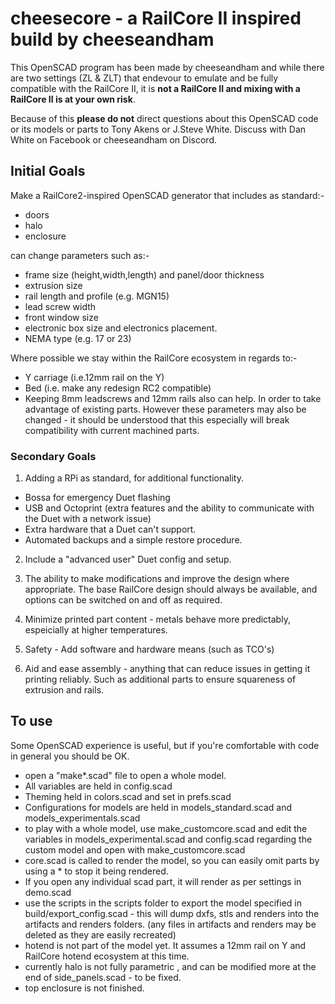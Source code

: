# cheesecore - a RailCore II inspired build by cheeseandham

This OpenSCAD program has been made by cheeseandham and while there are two settings (ZL & ZLT) that endevour to emulate and be fully compatible with the RailCore II, it is **not a RailCore II and mixing with a RailCore II is at your own risk**. 

Because of this **please do not** direct questions about this OpenSCAD code or its models or parts to Tony Akens or J.Steve White. Discuss with Dan White on Facebook or cheeseandham on Discord.

## Initial Goals

Make a RailCore2-inspired OpenSCAD generator that includes as standard:- 
 * doors
 * halo
 * enclosure

can change parameters such as:-
 * frame size (height,width,length) and panel/door thickness
 * extrusion size
 * rail length and profile (e.g. MGN15)
 * lead screw width
 * front window size
 * electronic box size and electronics placement.
 * NEMA type (e.g. 17 or 23)

Where possible we stay within the RailCore ecosystem in regards to:-
 * Y carriage (i.e.12mm rail on the Y)
 * Bed (i.e. make any redesign RC2 compatible)
 * Keeping 8mm leadscrews and 12mm rails also can help.
In order to take advantage of existing parts. However these parameters may also be changed - it should be understood that this especially will break compatibility with current machined parts.


### Secondary Goals

1. Adding a RPi as standard, for additional functionality.
 * Bossa for emergency Duet flashing
 * USB and Octoprint (extra features and the ability to communicate with the Duet with a network issue)
 * Extra hardware that a Duet can't support.
 * Automated backups and a simple restore procedure.

2. Include a "advanced user" Duet config and setup.

3. The ability to make modifications and improve the design where appropriate.
The base RailCore design should always be available, and options can be switched on and off as required.

4. Minimize printed part content - metals behave more predictably, espeicially at higher temperatures.

5. Safety - Add software and hardware means (such as TCO's)

6. Aid and ease assembly - anything that can reduce issues in getting it printing reliably. Such as additional parts to ensure squareness of extrusion and rails.

## To use

Some OpenSCAD experience is useful, but if you're comfortable with code in general you should be OK.

 * open a "make*.scad" file to open a whole model.
 * All variables are held in config.scad
 * Theming held in colors.scad and set in prefs.scad
 * Configurations for models are held in models_standard.scad and models_experimentals.scad
 * to play with a whole model, use make_customcore.scad and edit the variables in models_experimental.scad and config.scad regarding the custom model and open with make_customcore.scad
 * core.scad is called to render the model, so you can easily omit parts by using a * to stop it being rendered.
 * If you open any individual scad part, it will render as per settings in demo.scad
 * use the scripts in the scripts folder to export the model specified in build/export_config.scad - this will dump dxfs, stls and renders into the artifacts and renders folders. (any files in artifacts and renders may be deleted as they are easily recreated)
 * hotend is not part of the model yet. It assumes a 12mm rail on Y and RailCore hotend ecosystem at this time.
 * currently halo is not fully parametric , and can be modified more at the end of side_panels.scad - to be fixed.
 * top enclosure is not finished.
